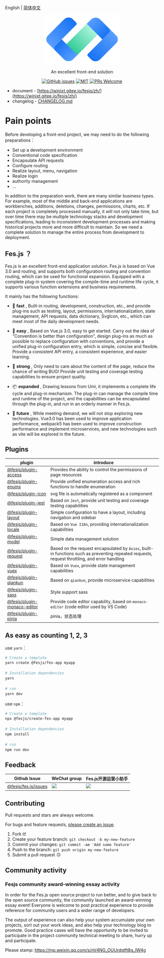 English | [简体中文](./README.md)


<p align="center">
  <a href="../../">
    <img alt="fes.js" width="250" src="./images/fes-logo.png">
  </a>
</p>

<div align="center">

An excellent front-end solution

[![GitHub issues](https://img.shields.io/github/issues/WeBankFinTech/fes.js.svg?style=flat-square)](../../issues)
[![MIT](https://img.shields.io/dub/l/vibe-d.svg?style=flat-square)](http://opensource.org/licenses/MIT)
[![PRs Welcome](https://img.shields.io/badge/PRs-welcome-brightgreen.svg?style=flat-square)](../../pulls)

</div>

- document - [https://winixt.gitee.io/fesjs/zh/](https://winixt.gitee.io/fesjs/zh/)
- changelog - [CHANGELOG.md](./CHANGELOG.md)

# Pain points
Before developing a front-end project, we may need to do the following preparations：
- Set up a development environment
- Conventional code specification
- Encapsulate API requests
- Configure routing
- Realize layout, menu, navigation
- Realize login
- authority management
- ...

In addition to the preparation work, there are many similar business types. For example, most of the middle and back-end applications are workbenches, additions, deletions, changes, permissions, charts, etc. If each project is completely processed manually, it will not only take time, but over time there may be multiple technology stacks and development specifications, leading to inconsistent development processes and making historical projects more and more difficult to maintain. So we need a complete solution to manage the entire process from development to deployment.


## Fes.js ？
Fes.js is an excellent front-end application solution. Fes.js is based on Vue 3.0 and routing, and supports both configuration routing and convention routing, which can be used for functional expansion. Equipped with a complete plug-in system covering the compile-time and runtime life cycle, it supports various function extensions and business requirements.    

It mainly has the following functions:
- 🚀  __fast__ , Built-in routing, development, construction, etc., and provide plug-ins such as testing, layout, permissions, internationalization, state management, API requests, data dictionary, SvgIcon, etc., which can meet most of the daily development needs.  
  
- 🧨  __easy__ , Based on Vue.js 3.0, easy to get started. Carry out the idea of "Convention is better than configuration", design plug-ins as much as possible to replace configuration with conventions, and provide a unified plug-in configuration entry, which is simple, concise and flexible. Provide a consistent API entry, a consistent experience, and easier learning.

- 💪  __strong__ , Only need to care about the content of the page, reduce the chance of writing BUG! Provide unit testing and coverage testing capabilities to ensure project quality.

- 📦  __expanded__ , Drawing lessons from Umi, it implements a complete life cycle and plug-in mechanism. The plug-in can manage the compile time and runtime of the project, and the capabilities can be encapsulated through the plug-in, and run in an orderly manner in Fes.js.

- 📡  __future__ , While meeting demand, we will not stop exploring new technologies. Vue3.0 has been used to improve application performance, webpack5 has been used to improve construction performance and implement microservices, and new technologies such as vite will be explored in the future.

## Plugins

|  plugin   | introduce  | 
|  ----  | ----  |
| [@fesjs/plugin-access](https://winixt.gitee.io/fesjs/zh/reference/plugin/plugins/access.html)  | Provides the ability to control the permissions of page resources | 
| [@fesjs/plugin-enums](https://winixt.gitee.io/fesjs/zh/reference/plugin/plugins/enums.html#%E4%BB%8B%E7%BB%8D)  | Provide unified enumeration access and rich functions to handle enumeration | 
| [@fesjs/plugin-icon](https://winixt.gitee.io/fesjs/zh/reference/plugin/plugins/icon.html#%E4%BB%8B%E7%BB%8D)  | svg file is automatically registered as a component |  
| [@fesjs/plugin-jest](https://winixt.gitee.io/fesjs/zh/reference/plugin/plugins/jest.html#%E5%90%AF%E7%94%A8%E6%96%B9%E5%BC%8F)  | Based on `Jest`, provide unit testing and coverage testing capabilities | 
| [ @fesjs/plugin-layout](https://winixt.gitee.io/fesjs/zh/reference/plugin/plugins/layout.html) |  Simple configuration to have a layout, including navigation and sidebar |
| [@fesjs/plugin-locale](https://winixt.gitee.io/fesjs/zh/reference/plugin/plugins/locale.html#%E4%BB%8B%E7%BB%8D) |  Based on `Vue I18n`, providing internationalization capabilities |
| [@fesjs/plugin-model](https://winixt.gitee.io/fesjs/zh/reference/plugin/plugins/model.html#%E4%BB%8B%E7%BB%8D) |  Simple data management solution |
| [@fesjs/plugin-request](https://winixt.gitee.io/fesjs/zh/reference/plugin/plugins/request.html#%E5%90%AF%E7%94%A8%E6%96%B9%E5%BC%8F) |  Based on the request encapsulated by `Axios`, built-in functions such as preventing repeated requests, request throttling, and error handling |
| [@fesjs/plugin-vuex](https://winixt.gitee.io/fesjs/zh/reference/plugin/plugins/vuex.html#%E5%90%AF%E7%94%A8%E6%96%B9%E5%BC%8F) |  Based on `Vuex`, provide state management capabilities |
| [@fesjs/plugin-qiankun](https://winixt.gitee.io/fesjs/zh/reference/plugin/plugins/qiankun.html#%E4%BB%8B%E7%BB%8D) |  Based on `qiankun`, provide microservice capabilities |
| [@fesjs/plugin-sass](https://winixt.gitee.io/fesjs/zh/reference/plugin/plugins/sass.html#%E4%BB%8B%E7%BB%8D) |  Style support sass |
| [@fesjs/plugin-monaco-editor](https://winixt.gitee.io/fesjs/zh/reference/plugin/plugins/editor.html#%E4%BB%8B%E7%BB%8D) | Provide code editor capability, based on `monaco-editor` (code editor used by VS Code) |
| [@fesjs/plugin-pinia](https://winixt.gitee.io/fesjs/zh/reference/plugin/plugins/pinia.html) | pinia，状态处理 |

## As easy as counting 1, 2, 3
use `yarn`：
```bash
# Create a template
yarn create @fesjs/fes-app myapp

# Installation dependencies
yarn 

# run
yarn dev
```

use `npm`：
```bash
# Create a template
npx @fesjs/create-fes-app myapp

# Installation dependencies
npm install 

# run
npm run dev
```

## Feedback

| Github Issue  | WeChat group | Fes.js开源运营小助手 |
| --- | --- | --- |
| [@fesjs/fes.js/issues](../../issues) | <img src="https://i.loli.net/2020/09/11/2XhKtPZd6NFVbDE.png" width="250" /> | <img src="https://i.loli.net/2020/09/16/sxwr62CKhmYOUyV.jpg" height="250"/> |


## Contributing

Pull requests and stars are always welcome.

For bugs and feature requests, [please create an issue](../../issues).

1. Fork it!
2. Create your feature branch: `git checkout -b my-new-feature`
3. Commit your changes: `git commit -am 'Add some feature'`
4. Push to the branch: `git push origin my-new-feature`
5. Submit a pull request :D


## Community activity

### Fesjs community award-winning essay activity

In order for the Fes.js open source project to run better, and to give back to the open source community, the community launched an award-winning essay event! Everyone is welcome to post practical experience to provide reference for community users and a wider range of developers.

The output of experience can also help your system accumulate your own projects, sort out your work ideas, and also help your technology blog to promote. Good practice cases will have the opportunity to be invited to participate in the project community technical meeting to share, hurry up and participate.     

Please stamp: https://mp.weixin.qq.com/s/nV4NG_OUUrdgtft8g_IW4g
 

